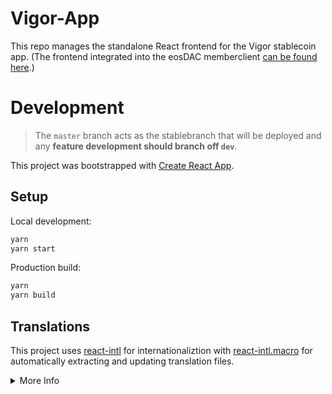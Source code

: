 # Vigor-App

This repo manages the standalone React frontend for the Vigor stablecoin app.
(The frontend integrated into the eosDAC memberclient [can be found here]([https](https://github.com/vigorstablecoin/eosdac-client-extension)).)

# Development

> The `master` branch acts as the stablebranch that will be deployed and any **feature development should branch off `dev`**.

This project was bootstrapped with [Create React App](https://github.com/facebook/create-react-app).

## Setup

Local development:

```bash
yarn
yarn start
```

Production build:

```bash
yarn
yarn build
```

## Translations

This project uses [react-intl](https://github.com/formatjs/react-intl) for internationaliztion with [react-intl.macro](https://www.npmjs.com/package/react-intl.macro) for automatically extracting and updating translation files.

<details>
  <summary>More Info</summary>
  
  Every text that should be translated needs to be wrapped in a `FormattedMessage` imported from _`react-intl.macro`_ for the automatic string extraction to work.

  ```js
  import { FormattedMessage } from 'react-intl.macro';
  <FormattedMessage id="uniqueId" defaultMessage="Default message in English" />
  ```

  The JSON translation files can be found in `src/modules/i18n/translations`.
  To extract strings and update these translation files with new IDs you run this script:

  ```bash
  yarn run i18n:extract
  ```

  You can then pass these translation files to a translator.

</details>